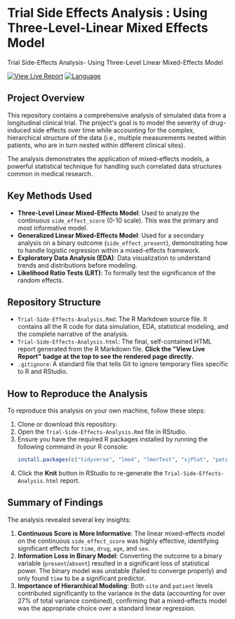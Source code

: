 # Trial Side Effects Analysis : Using Three-Level-Linear Mixed Effects Model
Trial Side-Effects Analysis- Using Three-Level Linear Mixed-Effects Model

[![View Live Report](https://img.shields.io/badge/View-Live%20Report-brightgreen)](https://htmlpreview.github.io/?https://github.com/Vismaya-SD/Trial-Side-Effects-Analysis-Three-Level-Linear-Mixed-Effects-Model/blob/main/Trial-Side-Effects-Analysis.html)
[![Language](https://img.shields.io/badge/Language-R-blue.svg)](https://www.r-project.org/)

## Project Overview

This repository contains a comprehensive analysis of simulated data from a longitudinal clinical trial. The project's goal is to model the severity of drug-induced side effects over time while accounting for the complex, hierarchical structure of the data (i.e., multiple measurements nested within patients, who are in turn nested within different clinical sites).

The analysis demonstrates the application of mixed-effects models, a powerful statistical technique for handling such correlated data structures common in medical research.

## Key Methods Used

* **Three-Level Linear Mixed-Effects Model**: Used to analyze the continuous `side_effect_score` (0-10 scale). This was the primary and most informative model.
* **Generalized Linear Mixed-Effects Model**: Used for a secondary analysis on a binary outcome (`side_effect_present`), demonstrating how to handle logistic regression within a mixed-effects framework.
* **Exploratory Data Analysis (EDA)**: Data visualization to understand trends and distributions before modeling.
* **Likelihood Ratio Tests (LRT)**: To formally test the significance of the random effects.

## Repository Structure

* `Trial-Side-Effects-Analysis.Rmd`: The R Markdown source file. It contains all the R code for data simulation, EDA, statistical modeling, and the complete narrative of the analysis.
* `Trial-Side-Effects-Analysis.html`: The final, self-contained HTML report generated from the R Markdown file. **Click the "View Live Report" badge at the top to see the rendered page directly.**
* `.gitignore`: A standard file that tells Git to ignore temporary files specific to R and RStudio.

## How to Reproduce the Analysis

To reproduce this analysis on your own machine, follow these steps:

1.  Clone or download this repository.
2.  Open the `Trial-Side-Effects-Analysis.Rmd` file in RStudio.
3.  Ensure you have the required R packages installed by running the following command in your R console:
    ```r
    install.packages(c("tidyverse", "lme4", "lmerTest", "sjPlot", "patchwork", "knitr"))
    ```
4.  Click the **Knit** button in RStudio to re-generate the `Trial-Side-Effects-Analysis.html` report.

## Summary of Findings

The analysis revealed several key insights:

1.  **Continuous Score is More Informative**: The linear mixed-effects model on the continuous `side_effect_score` was highly effective, identifying significant effects for `time`, `drug`, `age`, and `sex`.
2.  **Information Loss in Binary Model**: Converting the outcome to a binary variable (`present`/`absent`) resulted in a significant loss of statistical power. The binary model was unstable (failed to converge properly) and only found `time` to be a significant predictor.
3.  **Importance of Hierarchical Modeling**: Both `site` and `patient` levels contributed significantly to the variance in the data (accounting for over 27% of total variance combined), confirming that a mixed-effects model was the appropriate choice over a standard linear regression.
